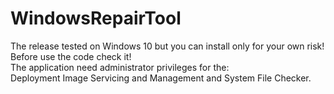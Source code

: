 # WindowsRepairTool
The release tested on Windows 10 but you can install only for your own risk!<br>
Before use the code check it!<br>
The application need administrator privileges for the:<br>
Deployment Image Servicing and Management and System File Checker.
